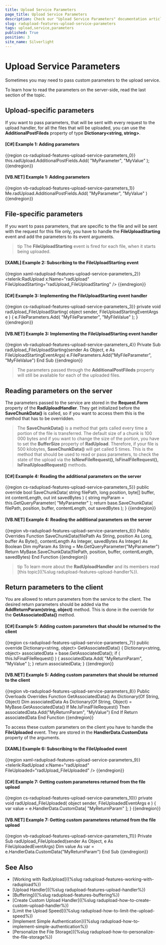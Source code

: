 ```yaml
---
title: Upload Service Parameters
page_title: Upload Service Parameters
description: Check our "Upload Service Parameters" documentation article for the RadUpload WPF control.
slug: radupload-features-upload-service-parameters
tags: upload,service,parameters
published: True
position: 3
site_name: Silverlight
---
```


# Upload Service Parameters

Sometimes you may need to pass custom parameters to the upload service. 

To learn how to read the parameters on the server-side, read the last section of the topic.

## Upload-specific parameters

If you want to pass parameters, that will be sent with every request to the upload handler, for all the files that will be uploaded, you can use the __AdditionalPostFileds__ property of type __Dictionary<string, string>__.		

#### __[C#] Example 1: Adding parameters__  
{{region cs-radupload-features-upload-service-parameters_0}}
	this.radUpload.AdditionalPostFields.Add( "MyParameter", "MyValue" );
{{endregion}}

#### __[VB.NET] Example 1: Adding parameters__  
{{region vb-radupload-features-upload-service-parameters_1}}
	Me.radUpload.AdditionalPostFields.Add( "MyParameter", "MyValue" )
{{endregion}}

## File-specific parameters

If you want to pass parameters, that are specific to the file and will be sent with the request for this file only, you have to handle the __FileUploadStarting__ event and add the parameters to its event arguments.	

>tip The __FileUploadStarting__ event is fired for each file, when it starts being uploaded.

#### __[XAML] Example 2: Subscribing to the FileUploadStarting event__  
{{region xaml-radupload-features-upload-service-parameters_2}}
	<telerik:RadUpload x:Name="radUpload"
	                   FileUploadStarting="radUpload_FileUploadStarting" />
{{endregion}}

#### __[C#] Example 3: Implementing the FileUploadStarting event handler__  
{{region cs-radupload-features-upload-service-parameters_3}}
	private void radUpload_FileUploadStarting( object sender, FileUploadStartingEventArgs e )
	{
	    e.FileParameters.Add( "MyFileParameter", "MyFileValue" );
	}
{{endregion}}

#### __[VB.NET] Example 3: Implementing the FileUploadStarting event handler__  
{{region vb-radupload-features-upload-service-parameters_4}}
	Private Sub radUpload_FileUploadStarting(sender As Object, e As FileUploadStartingEventArgs)
		e.FileParameters.Add("MyFileParameter", "MyFileValue")
	End Sub
{{endregion}}

>The parameters passed through the __AdditionalPostFileds__ property will still be available for each of the uploaded files.		  

## Reading parameters on the server

The parameters passed to the service are stored in the __Request.Form__ property of the __RadUploadHandler__. They get initialized before the __SaveChunkData()__ is called, so if you want to access them this is the method that has to be overridden.		

>The __SaveChunkData()__ is a method that gets called every time a portion of the file is transferred. The default size of a chunk is 100 000 bytes and if you want to change the size of the portion, you have to set the __BufferSize__ property of __RadUpload__. Therefore, if your file is 500 kilobytes, __SaveChunkData()__ will get called 5 times. This is the method that should be used to read or pass parameters, to check the state of the upload via the __IsNewFileRequest(), IsFinalFileRequest(), IsFinalUploadRequest()__ methods.		  

#### __[C#] Example 4: Reading the additional parameters on the server__  
{{region cs-radupload-features-upload-service-parameters_5}}
	public override bool SaveChunkData( string filePath, long position, byte[] buffer, int contentLength, out int savedBytes )
	{
	    string myParam = this.GetQueryParameter( "MyParameter" );
	    return base.SaveChunkData( filePath, position, buffer, contentLength, out savedBytes );
	}
{{endregion}}

#### __[VB.NET] Example 4: Reading the additional parameters on the server__  
{{region vb-radupload-features-upload-service-parameters_6}}
	Public Overrides Function SaveChunkData(filePath As String, position As Long, buffer As Byte(), contentLength As Integer, savedBytes As Integer) As Boolean
	 Dim myParam As String = Me.GetQueryParameter("MyParameter")
	 Return MyBase.SaveChunkData(filePath, position, buffer, contentLength, savedBytes)
	End Function
{{endregion}}

>tip To learn more about the __RadUploadHandler__ and its members read [this topic]({%slug radupload-features-upload-handler%}).		  

## Return parameters to the client

You are allowed to return parameters from the service to the client. The desired return parameters should be added via the __AddReturnParam(string, object)__ method. This is done in the override for the __GetAssociatedData()__ method.		

#### __[C#] Example 5: Adding custom parameters that should be returned to the client__  
{{region cs-radupload-features-upload-service-parameters_7}}
	public override Dictionary<string, object> GetAssociatedData()
	{
	    Dictionary<string, object> associatedData = base.GetAssociatedData();
	    if ( this.IsFinalFileRequest() )
	    {
	        associatedData.Add( "MyReturnParam", "MyValue" );
	    }
	    return associatedData;
	}
{{endregion}}

#### __[VB.NET] Example 5: Adding custom parameters that should be returned to the client__  
{{region vb-radupload-features-upload-service-parameters_8}}
	Public Overloads Overrides Function GetAssociatedData() As Dictionary(Of String, Object)
	 Dim associatedData As Dictionary(Of String, Object) = MyBase.GetAssociatedData()
	 If Me.IsFinalFileRequest() Then
	  associatedData.Add("MyReturnParam", "MyValue")
	 End If
	 Return associatedData
	End Function
{{endregion}}

To access these custom parameters on the client you have to handle the __FileUploaded__ event. They are stored in the __HandlerData.CustomData__ property of the arguments.		

#### __[XAML] Example 6: Subscribing to the FileUploaded event__  
{{region xaml-radupload-features-upload-service-parameters_9}}
	<telerik:RadUpload x:Name="radUpload"
	                   FileUploaded="radUpload_FileUploaded" />
{{endregion}}

#### __[C#] Example 7: Getting custom parameteres returned from the file upload__  
{{region cs-radupload-features-upload-service-parameters_10}}
	private void radUpload_FileUploaded( object sender, FileUploadedEventArgs e )
	{
	    var value = e.HandlerData.CustomData[ "MyReturnParam" ];
	}
{{endregion}}

#### __[VB.NET] Example 7: Getting custom parameteres returned from the file upload__  
{{region vb-radupload-features-upload-service-parameters_11}}
	Private Sub radUpload_FileUploaded(sender As Object, e As FileUploadedEventArgs)
	 Dim value As var = e.HandlerData.CustomData("MyReturnParam")
	End Sub
{{endregion}}

## See Also  
 * [Working with RadUpload]({%slug radupload-features-working-with-radupload%})
 * [Upload Handler]({%slug radupload-features-upload-handler%})
 * [Buffering]({%slug radupload-features-buffering%})
 * [Create Custom Upload Handler]({%slug radupload-how-to-create-custom-upload-handler%})
 * [Limit the Upload Speed]({%slug radupload-how-to-limit-the-upload-speed%})
 * [Implement Simple Authentication]({%slug radupload-how-to-implement-simple-authentication%})
 * [Personalize the File Storage]({%slug radupload-how-to-personalize-the-file-storage%})
